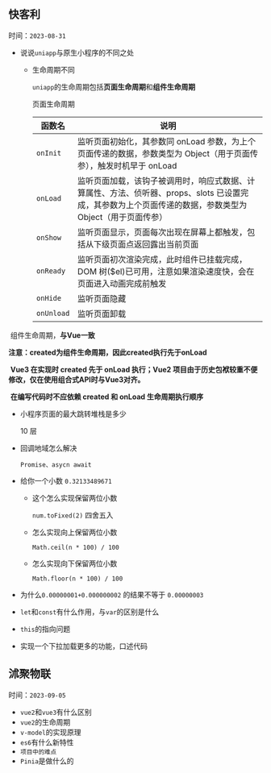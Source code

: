 ## 快客利

时间：`2023-08-31`

* 说说`uniapp`与原生小程序的不同之处

  * 生命周期不同

    `uniapp`的生命周期包括**页面生命周期**和**组件生命周期**

    页面生命周期
    
    | 函数名     | 说明                                                         |
    | ---------- | ------------------------------------------------------------ |
    | `onInit`   | 监听页面初始化，其参数同 onLoad 参数，为上个页面传递的数据，参数类型为 Object（用于页面传参），触发时机早于 onLoad |
    | `onLoad`   | 监听页面加载，该钩子被调用时，响应式数据、计算属性、方法、侦听器、props、slots 已设置完成，其参数为上个页面传递的数据，参数类型为 Object（用于页面传参） |
    | `onShow`   | 监听页面显示，页面每次出现在屏幕上都触发，包括从下级页面点返回露出当前页面 |
    | `onReady`  | 监听页面初次渲染完成，此时组件已挂载完成，DOM 树($el)已可用，注意如果渲染速度快，会在页面进入动画完成前触发 |
    | `onHide`   | 监听页面隐藏                                                 |
    | `onUnload` | 监听页面卸载                                                 |

​    		  组件生命周期，**与Vue一致**

​			 **注意：created为组件生命周期，因此created执行先于onLoad**

​			**Vue3 在实现时 created 先于 onLoad 执行；Vue2 项目由于历史包袱较重不便修改，仅在使用组合式API时与Vue3对齐。**


​			**在编写代码时不应依赖 created 和 onLoad 生命周期执行顺序**

* 小程序页面的最大跳转堆栈是多少

  10 层

* 回调地域怎么解决

  `Promise、asycn await`

* 给你一个小数 `0.32133489671`
  * 这个怎么实现保留两位小数

    `num.toFixed(2)` 四舍五入

  * 怎么实现向上保留两位小数

    `Math.ceil(n * 100) / 100`

  * 怎么实现向下保留两位小数

    `Math.floor(n * 100) / 100`

* 为什么`0.00000001+0.000000002` 的结果不等于 `0.00000003`

  

* `let`和`const`有什么作用，与`var`的区别是什么

* `this`的指向问题

* 实现一个下拉加载更多的功能，口述代码

## 沭聚物联

时间：`2023-09-05`

* `vue2`和`vue3`有什么区别
* `vue2`的生命周期
* `v-model`的实现原理
* `es6`有什么新特性
* `项目中的难点`
* `Pinia`是做什么的